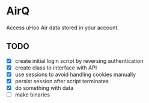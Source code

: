 # AirQ

Access uHoo Air data stored in your account.

## TODO
- [x] create initial login script by reversing authentication
- [x] create class to interface with API
- [x] use sessions to avoid handling cookies manually
- [x] persist session after script terminates
- [x] do something with data
- [ ] make binaries